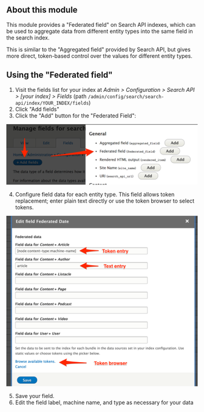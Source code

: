 ## About this module

This module provides a "Federated field" on Search API indexes, which can be used to aggregate data from different entity types into the same field in the search index.

This is similar to the "Aggregated field" provided by Search API, but gives more direct, token-based control over the values for different entity types.

## Using the "Federated field"

1. Visit the fields list for your index at _Admin > Configuration > Search API > [your index] > Fields_ (path `/admin/config/search/search-api/index/YOUR_INDEX/fields`)
2. Click "Add fields"
3. Click the "Add" button for the "Federated Field":

  <img src="images/add_federated_field.png" />
  
4. Configure field data for each entity type. This field allows token replacement; enter plain text directly or use the token browser to select tokens.

  <img src="images/edit_federated_field.png" />
  
5. Save your field.
6. Edit the field label, machine name, and type as necessary for your data
